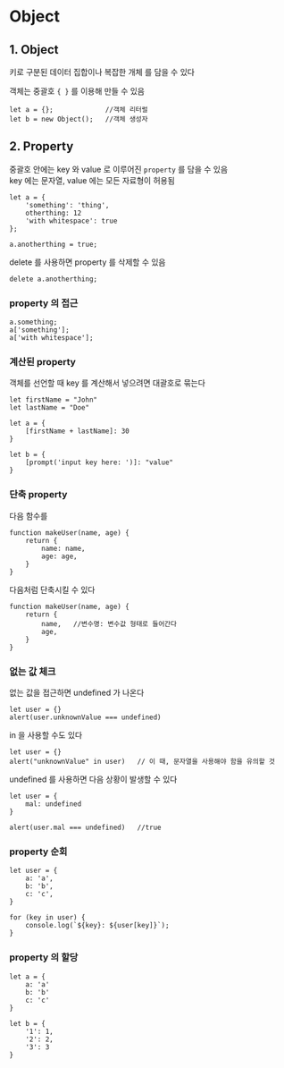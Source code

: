 # Object

## 1. Object

키로 구분된 데이터 집합이나 복잡한 개체 를 담을 수 있다

객체는 중괄호 `{ }` 를 이용해 만들 수 있음

	let a = {};				//객체 리터럴
	let b = new Object();	//객체 생성자

## 2. Property


중괄호 안에는 key 와 value 로 이루어진 `property` 를 담을 수 있음\
key 에는 문자열, value 에는 모든 자료형이 허용됨

	let a = {
		'something': 'thing',
		otherthing: 12
		'with whitespace': true
	};

	a.anotherthing = true;

delete 를 사용하면 property 를 삭제할 수 있음

	delete a.anotherthing;

### property 의 접근

	a.something;
	a['something'];
	a['with whitespace'];

### 계산된 property

객체를 선언할 때 key 를 계산해서 넣으려면 대괄호로 묶는다

	let firstName = "John"
	let lastName = "Doe"

	let a = {
		[firstName + lastName]: 30
	}

	let b = {
		[prompt('input key here: ')]: "value"
	}


### 단축 property

다음 함수를

	function makeUser(name, age) {
		return {
			name: name,
			age: age,
		}
	}

다음처럼 단축시킬 수 있다

	function makeUser(name, age) {
		return {
			name,	//변수명: 변수값 형태로 들어간다
			age,
		}
	}

### 없는 값 체크

없는 값을 접근하면 undefined 가 나온다

	let user = {}
	alert(user.unknownValue === undefined)

in 을 사용할 수도 있다

	let user = {}
	alert("unknownValue" in user)	// 이 때, 문자열을 사용해야 함을 유의할 것

undefined 를 사용하면 다음 상황이 발생할 수 있다

	let user = {
		mal: undefined
	}

	alert(user.mal === undefined)	//true

### property 순회

	let user = {
		a: 'a',
		b: 'b',
		c: 'c',
	}

	for (key in user) {
		console.log(`${key}: ${user[key]}`);
	}

### property 의 할당

	let a = {
		a: 'a'
		b: 'b'
		c: 'c'
	}

	let b = {
		'1': 1,
		'2': 2,
		'3': 3
	}



<!--stackedit_data:
eyJoaXN0b3J5IjpbMTk4MzM2NTM1Myw4NDc5NzY2MjksLTIwND
M2MzUyNzNdfQ==
-->